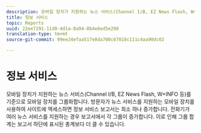 ```yaml
---
description: 모바일 장치가 지원하는 뉴스 서비스(Channel I/B, EZ News Flash, W+INFO 등)를 기준으로 모바일 장치를 그룹화합니다. 방문자가 뉴스 서비스를 지원하는 모바일 장치를 사용하여 사이트에 액세스하면 정보 서비스 보고서는 최소 하나 증가합니다. 전화기가 여러 뉴스 서비스를 지원하는 경우 보고서에서 각 그룹이 증가합니다. 이로 인해 그룹 합계는 보고서 하단에 표시된 총계보다 더 클 수 있습니다.
title: 정보 서비스
topic: Reports
uuid: 22ee7291-11d0-4d1a-8a94-8b4e6ed5e298
translation-type: tm+mt
source-git-commit: 99ee24efaa517e8da700c67818c111c4aa90dc02

---
```



# 정보 서비스

모바일 장치가 지원하는 뉴스 서비스(Channel I/B, EZ News Flash, W+INFO 등)를 기준으로 모바일 장치를 그룹화합니다. 방문자가 뉴스 서비스를 지원하는 모바일 장치를 사용하여 사이트에 액세스하면 정보 서비스 보고서는 최소 하나 증가합니다. 전화기가 여러 뉴스 서비스를 지원하는 경우 보고서에서 각 그룹이 증가합니다. 이로 인해 그룹 합계는 보고서 하단에 표시된 총계보다 더 클 수 있습니다.

